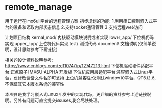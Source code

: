 # remote_manage
用于运行在imx6ull平台的远程管理方案
初步规划的功能:
1.利用串口控制嵌入式平台的设备和读取内部状态信息
2.支持socket通讯管理
3.支持远程web访问

计划项目结构
kernal_mod/ 内核驱动模块说明或者实现
lower_app/  下位机代码实现
upper_app/  上位机代码实现
test/       测试代码
document/   文档说明(仅简单说明，设计思路参考下面链接)

相关的设计资料说明参考: https://www.cnblogs.com/zc110747/p/12747213.html
下位机驱动硬件适配平台:正点原子I.MX6U-ALPHA 开发板
下位机应用层适配平台:兼容嵌入式Linux平台，仅修改设备文件名即可支持
上位机兼容性:仅测试window10平台，QT5.12.8, 不保证其它本版本系统的兼容性

本项目是我学习嵌入式Linux开发中的实现代码，更详细的资料参考上述链接说明。另外有问题可直接提交issuses,我会尽快处理。
